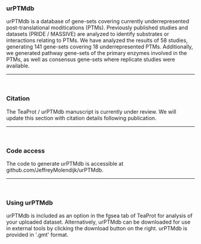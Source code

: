### __urPTMdb__
<p>urPTMdb is a database of gene-sets covering currently underrepresented post-translational moditications (PTMs). Previously published studies and datasets (PRIDE / MASSIVE) are analyzed to identify substrates or interactions relating to PTMs. We have analyzed the results of 58 studies, generating 141 gene-sets covering 18 underrepresented PTMs. Additionally, we generated pathway gene-sets of the primary enzymes involved in the PTMs, as well as consensus gene-sets where replicate studies were available.</p>

---

<br>

### __Citation__
<p>The TeaProt / urPTMdb manuscript is currently under review. We will update this section with citation details following publication.</p>

---

<br>

### __Code access__
<p>The code to generate urPTMdb is accessible at github.com/JeffreyMolendijk/urPTMdb.</p>

---

<br>

### __Using urPTMdb__
<p>urPTMdb is included as an option in the fgsea tab of TeaProt for analysis of your uploaded dataset. Alternatively, urPTMdb can be downloaded for use in external tools by clicking the download button on the right. urPTMdb is provided in '.gmt' format.</p>